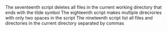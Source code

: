 The seventeenth script deletes all files in the current working directory that ends with the tilde symbol
The eighteenth script makes multiple direcrories with only two spaces in the script
The nineteenth script list all files and directories in the current directory separated by commas
